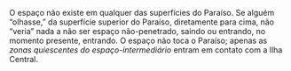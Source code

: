 ﻿O espaço não existe em qualquer das superfícies do Paraíso. Se alguém “olhasse,”  da superfície superior do Paraíso, diretamente para cima, não “veria” nada a não ser espaço não-penetrado, saindo ou entrando, no momento presente, entrando. O espaço não toca o Paraíso; apenas as <I>zonas quiescentes do espaço-intermediário</I> entram em contato com a Ilha Central.